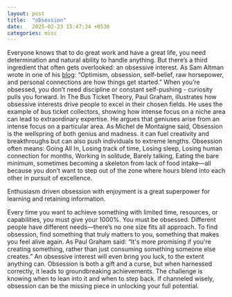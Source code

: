 ```yaml
---
layout: post
title:  "obsession"
date:   2025-02-23 15:47:34 +0530
categories: misc
---
```


Everyone knows that to do great work and have a great life, you need determination and natural ability to handle anything. But there’s a third ingredient that often gets overlooked: an obsessive interest.
As Sam Altman wrote in one of his [blog](https://blog.samaltman.com/what-i-wish-someone-had-told-me): “Optimism, obsession, self-belief, raw horsepower, and personal connections are how things get started.” When you’re obsessed, you don’t need discipline or constant self-pushing - curiosity pulls you forward.
In The Bus Ticket Theory, Paul Graham, illustrates how obsessive interests drive people to excel in their chosen fields. He uses the example of bus ticket collectors, showing how intense focus on a niche area can lead to extraordinary expertise. He argues that geniuses arise from an intense focus on a particular area.
As Michel de Montaigne said, Obsession is the wellspring of both genius and madness. it can fuel creativity and breakthroughs but can also push individuals to extreme lengths.
Obsession often means: Going All In, Losing track of time, Losing sleep, Losing human connection for months, Working in solitude, Barely talking, Eating the bare minimum, sometimes becoming a skeleton from lack of food intake—all because you don’t want to step out of the zone where hours blend into each other in pursuit of excellence.

Enthusiasm driven obsession with enjoyment is a great superpower for learning and retaining information.

Every time you want to achieve something with limited time, resources, or capabilities, you must give your 1000%.
You must be obsessed.
Different people have different needs—there’s no one size fits all approach. To find obsession, find something that truly matters to you, something that makes you feel alive again.
As Paul Graham said: “It's more promising if you're creating something, rather than just consuming something someone else creates.”
An obsessive interest will even bring you luck, to the extent anything can.
Obsession is both a gift and a curse, but when harnessed correctly, it leads to groundbreaking achievements. The challenge is knowing when to lean into it and when to step back. If channeled wisely, obsession can be the missing piece in unlocking your full potential.

